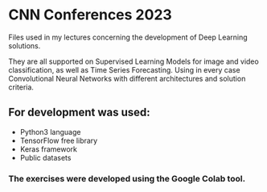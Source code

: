 # CNN Conferences 2023

Files used in my lectures concerning the development of Deep Learning solutions. 

They are all supported on Supervised Learning Models for image and video classification, as well as Time Series Forecasting. Using in every case Convolutional Neural Networks with different architectures and solution criteria. 

## For development was used: 
 - Python3 language
 - TensorFlow free library
 - Keras framework
 - Public datasets
### The exercises were developed using the Google Colab tool.


